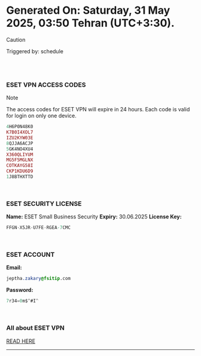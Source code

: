 # Generated On: Saturday, 31 May 2025, 03:50 Tehran (UTC+3:30).

> [!CAUTION]
> Triggered by: schedule

<br><br>

### ESET VPN ACCESS CODES

> [!NOTE]
> The access codes for ESET VPN will expire in 24 hours.
> Each code is valid for login on only one device.

```ruby
4H6P0N48K0
K7B0I4XOL7
IZU2KYW03E
8QJJA6ACJP
5GK4NO4XU4
X360QLIYUM
MG5F5MGLNX
COTKAYG58I
CKP1KDU6D9
1J8BTHXTTD
```

<br>

### ESET SECURITY LICENSE

**Name:** ESET Small Business Security
**Expiry:** 30.06.2025
**License Key:**

```POV-Ray SDL
FFGN-X5JR-U7FE-RGEA-7CMC
```

<br>

### ESET ACCOUNT

**Email:**

```CSS
jeptha.zakary@fsitip.com
```

**Password:**

```POV-Ray SDL
7r34=0m$^#I^
```

<br>

### All about ESET VPN

[READ HERE](https://t.me/F_NiREvil/2113)

---

<br><br>

